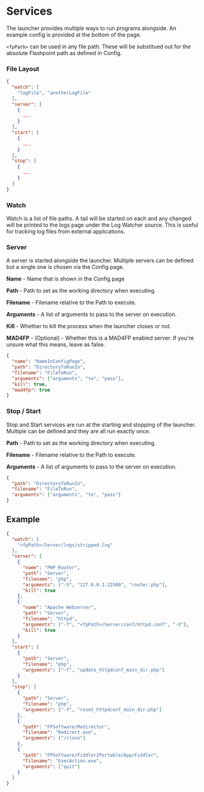 # Services

The launcher provides multiple ways to run programs alongside. An example config is provided at the bottom of the page.

`<fpPath>` can be used in any file path. These will be substitued out for the absolute Flashpoint path as defined in Config.

### File Layout

```json
{
  "watch": [
    "logFile", "anotherLogFile"
  ],
  "server": [
    {
      ...
    }
  ],
  "start": [
    {
      ...
    }
  ],
  "stop": [
    {
      ...
    }
  ]
}
```

### Watch

Watch is a list of file paths. A tail will be started on each and any changed will be printed to the logs page under the Log Watcher source. This is useful for tracking log files from external applications.

### Server

A server is started alongside the launcher. Multiple servers can be defined but a single one is chosen via the Config page.

**Name** - Name that is shown in the Config page

**Path** - Path to set as the working directory when executing.

**Filename** - Filename relative to the Path to execute.

**Arguments** - A list of arguments to pass to the server on execution.

**Kill** - Whether to kill the process when the launcher closes or not.

**MAD4FP** - (Optional) - Whether this is a MAD4FP enabled server. If you're unsure what this means, leave as false.

```json
{
  "name": "NameInConfigPage",
  "path": "DirectoryToRunIn",
  "filename": "FileToRun",
  "arguments": ["arguments", "to", "pass"],
  "kill": true,
  "mad4fp": true
}
```

### Stop / Start

Stop and Start services are run at the starting and stopping of the launcher. Multiple can be defined and they are all run exactly once.

**Path** - Path to set as the working directory when executing.

**Filename** - Filename relative to the Path to execute.

**Arguments** - A list of arguments to pass to the server on execution.

```json
{
  "path": "DirectoryToRunIn",
  "filename": "FileToRun",
  "arguments": ["arguments", "to", "pass"]
}
```

## Example 
```json
{
  "watch": [
    "<fpPath>/Server/logs/stripped.log"
  ],
  "server": [
    {
      "name": "PHP Router",
      "path": "Server",
      "filename": "php",
      "arguments": ["-S", "127.0.0.1:22500", "router.php"],
      "kill": true
    },
    {
      "name": "Apache Webserver",
      "path": "Server",
      "filename": "httpd",
      "arguments": ["-f", "<fpPath>/Server/conf/httpd.conf", "-X"],
      "kill": true
    }
  ],
  "start": [
    {
      "path": "Server",
      "filename": "php",
      "arguments": ["-f", "update_httpdconf_main_dir.php"]
    }
  ],
  "stop": [
    {
      "path": "Server",
      "filename": "php",
      "arguments": ["-f", "reset_httpdconf_main_dir.php"]
    },
    {
      "path": "FPSoftware/Redirector",
      "filename": "Redirect.exe",
      "arguments": ["/close"]
    },
    {
      "path": "FPSoftware/Fiddler2Portable/App/Fiddler",
      "filename": "ExecAction.exe",
      "arguments": ["quit"]
    }
  ]
}
```